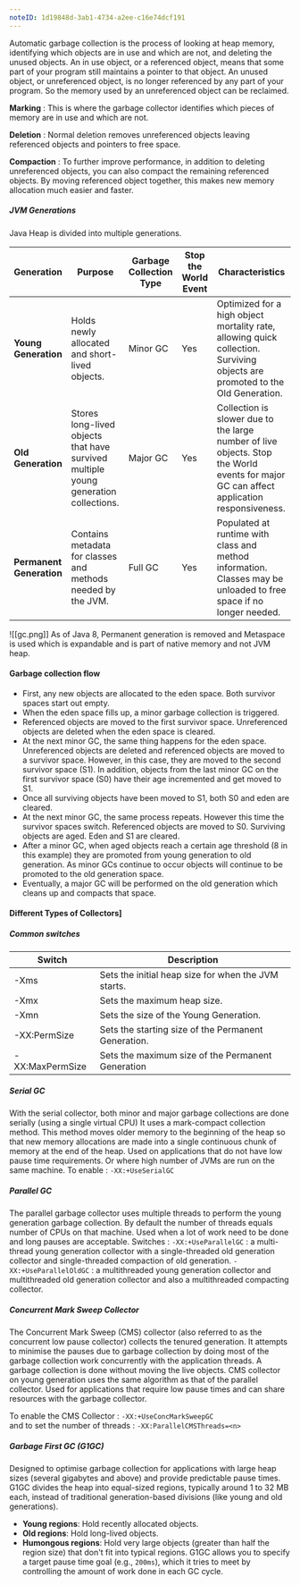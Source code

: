 ```yaml
---
noteID: 1d19848d-3ab1-4734-a2ee-c16e74dcf191
---
```

Automatic garbage collection is the process of looking at heap memory, identifying which objects are in use and which are not, and deleting the unused objects. An in use object, or a referenced object, means that some part of your program still maintains a pointer to that object. An unused object, or unreferenced object, is no longer referenced by any part of your program. So the memory used by an unreferenced object can be reclaimed.

**Marking** : This is where the garbage collector identifies which pieces of memory are in use and which are not.

**Deletion** : Normal deletion removes unreferenced objects leaving referenced objects and pointers to free space.

**Compaction** : To further improve performance, in addition to deleting unreferenced objects, you can also compact the remaining referenced objects. By moving referenced object together, this makes new memory allocation much easier and faster.

##### JVM Generations

Java Heap is divided into multiple generations.

| **Generation**           | **Purpose**                                                                         | **Garbage Collection Type** | **Stop the World Event** | **Characteristics**                                                                                                                     |
| ------------------------ | ----------------------------------------------------------------------------------- | --------------------------- | ------------------------ | --------------------------------------------------------------------------------------------------------------------------------------- |
| **Young Generation**     | Holds newly allocated and short-lived objects.                                      | Minor GC                    | Yes                      | Optimized for a high object mortality rate, allowing quick collection. Surviving objects are promoted to the Old Generation.            |
| **Old Generation**       | Stores long-lived objects that have survived multiple young generation collections. | Major GC                    | Yes                      | Collection is slower due to the large number of live objects. Stop the World events for major GC can affect application responsiveness. |
| **Permanent Generation** | Contains metadata for classes and methods needed by the JVM.                        | Full GC                     | Yes                      | Populated at runtime with class and method information. Classes may be unloaded to free space if no longer needed.                      |

![[gc.png]]
As of Java 8, Permanent generation is removed and Metaspace is used which is expandable and is part of native memory and not JVM heap.

#### Garbage collection flow
- First, any new objects are allocated to the eden space. Both survivor spaces start out empty.
- When the eden space fills up, a minor garbage collection is triggered.
- Referenced objects are moved to the first survivor space. Unreferenced objects are deleted when the eden space is cleared.
- At the next minor GC, the same thing happens for the eden space. Unreferenced objects are deleted and referenced objects are moved to a survivor space. However, in this case, they are moved to the second survivor space (S1). In addition, objects from the last minor GC on the first survivor space (S0) have their age incremented and get moved to S1.
- Once all surviving objects have been moved to S1, both S0 and eden are cleared.
- At the next minor GC, the same process repeats. However this time the survivor spaces switch. Referenced objects are moved to S0. Surviving objects are aged. Eden and S1 are cleared.
- After a minor GC, when aged objects reach a certain age threshold (8 in this example) they are promoted from young generation to old generation. As minor GCs continue to occur objects will continue to be promoted to the old generation space.
- Eventually, a major GC will be performed on the old generation which cleans up and compacts that space.


#### Different Types of Collectors]


##### Common switches
| **Switch**      | **Description**                                     |
| --------------- | --------------------------------------------------- |
| -Xms            | Sets the initial heap size for when the JVM starts. |
| -Xmx            | Sets the maximum heap size.                         |
| -Xmn            | Sets the size of the Young Generation.              |
| -XX:PermSize    | Sets the starting size of the Permanent Generation. |
| -XX:MaxPermSize | Sets the maximum size of the Permanent Generation   |

##### Serial GC 
With the serial collector, both minor and major garbage collections are done serially (using a single virtual CPU)
It uses a mark-compact collection method. This method moves older memory to the beginning of the heap so that new memory allocations are made into a single continuous chunk of memory at the end of the heap.
Used on applications that do not have low pause time requirements. Or where high number of JVMs are run on the same machine.
To enable :  `-XX:+UseSerialGC`

##### Parallel GC
The parallel garbage collector uses multiple threads to perform the young generation garbage collection. By default the number of threads equals number of CPUs on that machine. Used when a lot of work need to be done and long pauses are acceptable.
Switches : 
 `-XX:+UseParallelGC` : a multi-thread young generation collector with a single-threaded old generation collector and single-threaded compaction of old generation.
 `-XX:+UseParallelOldGC` : a multithreaded young generation collector and multithreaded old generation collector and  also a multithreaded compacting collector.

##### Concurrent Mark Sweep Collector
The Concurrent Mark Sweep (CMS) collector (also referred to as the concurrent low pause collector) collects the tenured generation. It attempts to minimise the pauses due to garbage collection by doing most of the garbage collection work concurrently with the application threads. A garbage collection is done without moving the live objects. CMS collector on young generation uses the same algorithm as that of the parallel collector. Used for applications that require low pause times and can share resources with the garbage collector.

To enable the CMS Collector :   `-XX:+UseConcMarkSweepGC`  
and to set the number of threads :  `-XX:ParallelCMSThreads=<n>`


##### Garbage First GC (G1GC)
Designed to optimise garbage collection for applications with large heap sizes (several gigabytes and above) and provide predictable pause times. G1GC divides the heap into equal-sized regions, typically around 1 to 32 MB each, instead of traditional generation-based divisions (like young and old generations).
- **Young regions**: Hold recently allocated objects.
- **Old regions**: Hold long-lived objects.
- **Humongous regions**: Hold very large objects (greater than half the region size) that don't fit into typical regions.
G1GC allows you to specify a target pause time goal (e.g., `200ms`), which it tries to meet by controlling the amount of work done in each GC cycle.




